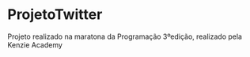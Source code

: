 # ProjetoTwitter
 Projeto realizado na maratona da Programação 3ºedição, realizado pela Kenzie Academy
